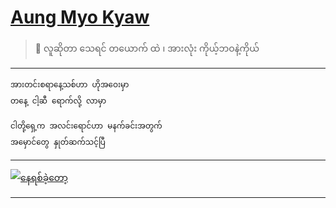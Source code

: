 # [Aung Myo Kyaw](https://www.aungmyokyaw.com)

> 🦀 လူဆိုတာ သေရင် တယောက် ထဲ ၊ အားလုံး ကိုယ့်ဘဝနဲ့ကိုယ်

---

```
အားတင်းစရာနေ့သစ်ဟာ ဟိုအဝေးမှာ 
တနေ့ ငါ့ဆီ ရောက်လို့ လာမှာ

ငါတို့ရှေ့က အလင်းရောင်ဟာ မနက်ခင်းအတွက်
အမှောင်တွေ နှုတ်ဆက်သင့်ပြီ
```

---

[![နေရစ်ခဲ့တော့](https://img.youtube.com/vi/t7bHrotQYSI/0.jpg)](https://www.youtube.com/watch?v=t7bHrotQYSI)

---
